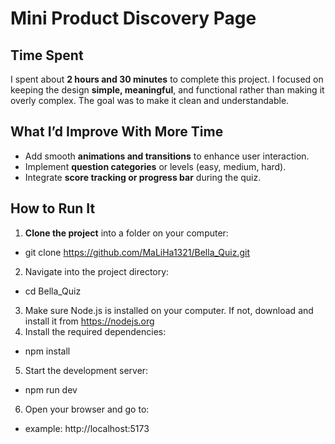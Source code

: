 # Mini Product Discovery Page

## Time Spent
 I spent about **2 hours and 30 minutes** to complete this project. I focused on keeping the design **simple, meaningful**, and functional rather than making it overly complex. The goal was to make it clean and understandable.

 ## What I’d Improve With More Time
 - Add smooth **animations and transitions** to enhance user interaction.
 - Implement **question categories** or levels (easy, medium, hard).
 - Integrate **score tracking or progress bar** during the quiz.

## How to Run It
1. **Clone the project** into a folder on your computer:
- git clone https://github.com/MaLiHa1321/Bella_Quiz.git
2. Navigate into the project directory:
- cd Bella_Quiz
3. Make sure Node.js is installed on your computer.
If not, download and install it from https://nodejs.org
4. Install the required dependencies:
- npm install
5. Start the development server:
- npm run dev
6. Open your browser and go to:
- example: http://localhost:5173


